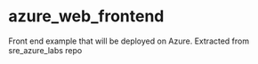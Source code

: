 # azure_web_frontend
Front end example that will be deployed on Azure. Extracted from sre_azure_labs repo
